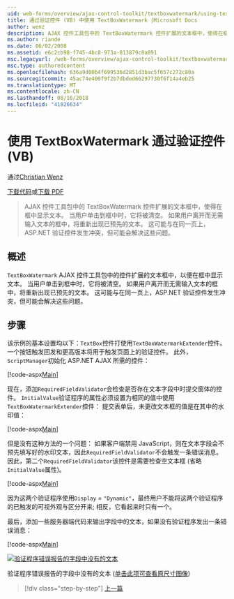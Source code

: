 ```yaml
---
uid: web-forms/overview/ajax-control-toolkit/textboxwatermark/using-textboxwatermark-with-validation-controls-vb
title: 通过验证控件 (VB) 中使用 TextBoxWatermark |Microsoft Docs
author: wenz
description: AJAX 控件工具包中的 TextBoxWatermark 控件扩展的文本框中，使得在框中显示文本。 当用户单击到框中，它我...
ms.author: riande
ms.date: 06/02/2008
ms.assetid: e6c2cb98-f745-4bc8-973a-813879c8a891
msc.legacyurl: /web-forms/overview/ajax-control-toolkit/textboxwatermark/using-textboxwatermark-with-validation-controls-vb
msc.type: authoredcontent
ms.openlocfilehash: 636a9d00b4f699536d2851d3bac5f657c272c80a
ms.sourcegitcommit: 45ac74e400f9f2b7dbded66297730f6f14a4eb25
ms.translationtype: MT
ms.contentlocale: zh-CN
ms.lasthandoff: 08/16/2018
ms.locfileid: "41826634"
---
```

<a name="using-textboxwatermark-with-validation-controls-vb"></a>使用 TextBoxWatermark 通过验证控件 (VB)
====================
通过[Christian Wenz](https://github.com/wenz)

[下载代码](http://download.microsoft.com/download/9/3/f/93f8daea-bebd-4821-833b-95205389c7d0/TextBoxWatermark2.vb.zip)或[下载 PDF](http://download.microsoft.com/download/b/6/a/b6ae89ee-df69-4c87-9bfb-ad1eb2b23373/textboxwatermark2VB.pdf)

> AJAX 控件工具包中的 TextBoxWatermark 控件扩展的文本框中，使得在框中显示文本。 当用户单击到框中时，它将被清空。 如果用户离开而无需输入文本的框中，将重新出现已预先的文本。 这可能与在同一页上，ASP.NET 验证控件发生冲突，但可能会解决这些问题。


## <a name="overview"></a>概述

`TextBoxWatermark` AJAX 控件工具包中的控件扩展的文本框中，以便在框中显示文本。 当用户单击到框中时，它将被清空。 如果用户离开而无需输入文本的框中，将重新出现已预先的文本。 这可能与在同一页上，ASP.NET 验证控件发生冲突，但可能会解决这些问题。

## <a name="steps"></a>步骤

该示例的基本设置均以下：`TextBox`控件打使用`TextBoxWatermarkExtender`控件。 一个按钮触发回发和更高版本将用于触发页面上的验证控件。 此外，`ScriptManager`初始化 ASP.NET AJAX 所需的控件：

[!code-aspx[Main](using-textboxwatermark-with-validation-controls-vb/samples/sample1.aspx)]

现在，添加`RequiredFieldValidator`会检查是否存在文本字段中时提交窗体的控件。 `InitialValue`验证程序的属性必须设置为相同的值中使用`TextBoxWatermarkExtender`控件： 提交表单后，未更改文本框的值是在其中的水印值：

[!code-aspx[Main](using-textboxwatermark-with-validation-controls-vb/samples/sample2.aspx)]

但是没有这种方法的一个问题： 如果客户端禁用 JavaScript，则在文本字段会不预先填写好的水印文本，因此`RequiredFieldValidator`不会触发一条错误消息。 因此，第二个`RequiredFieldValidator`该控件是需要检查空文本框 (省略`InitialValue`属性)。

[!code-aspx[Main](using-textboxwatermark-with-validation-controls-vb/samples/sample3.aspx)]

因为这两个验证程序使用`Display` = `"Dynamic"`，最终用户不能将这两个验证程序的已触发的可视外观与区分开来; 相反，它看起来时只有一个。

最后，添加一些服务器端代码来输出字段中的文本，如果没有验证程序发出一条错误消息：

[!code-aspx[Main](using-textboxwatermark-with-validation-controls-vb/samples/sample4.aspx)]


[![验证程序错误报告的字段中没有的文本](using-textboxwatermark-with-validation-controls-vb/_static/image2.png)](using-textboxwatermark-with-validation-controls-vb/_static/image1.png)

验证程序错误报告的字段中没有的文本 ([单击此项可查看原尺寸图像](using-textboxwatermark-with-validation-controls-vb/_static/image3.png))

> [!div class="step-by-step"]
> [上一篇](using-textboxwatermark-in-a-formview-vb.md)
